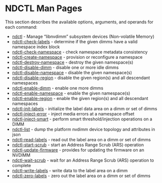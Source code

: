 # NDCTL Man Pages

This section describes the available options, arguments, and operands for each command:

* [ndctl](https://pmem.io/ndctl/ndctl.html) - Manage “libnvdimm” subsystem devices \(Non-volatile Memory\)
* [ndctl-check-labels](https://pmem.io/ndctl/ndctl-check-labels.html) - determine if the given dimms have a valid namespace index block
* [ndctl-check-namespace](https://pmem.io/ndctl/ndctl-check-namespace.html) - check namespace metadata consistency
* [ndctl-create-namespace](https://pmem.io/ndctl/ndctl-create-namespace.html) - provision or reconfigure a namespace
* [ndctl-destroy-namespace](https://pmem.io/ndctl/ndctl-destroy-namespace.html) - destroy the given namespace\(s\)
* [ndctl-disable-dimm](https://pmem.io/ndctl/ndctl-disable-dimm.html) - disable one or more idle dimms
* [ndctl-disable-namespace](https://pmem.io/ndctl/ndctl-disable-namespace.html) - disable the given namespace\(s\)
* [ndctl-disable-region](https://pmem.io/ndctl/ndctl-disable-region.html) - disable the given region\(s\) and all descendant namespaces
* [ndctl-enable-dimm](https://pmem.io/ndctl/ndctl-enable-dimm.html) - enable one more dimms
* [ndctl-enable-namespace](https://pmem.io/ndctl/ndctl-enable-namespace.html) - enable the given namespace\(s\)
* [ndctl-enable-region](https://pmem.io/ndctl/ndctl-enable-region.html) - enable the given region\(s\) and all descendant namespaces
* [ndctl-init-labels](https://pmem.io/ndctl/ndctl-init-labels.html) - initialize the label data area on a dimm or set of dimms
* [ndctl-inject-error](https://pmem.io/ndctl/ndctl-inject-error.html) - inject media errors at a namespace offset
* [ndctl-inject-smart](https://pmem.io/ndctl/ndctl-inject-smart.html) - perform smart threshold/injection operations on a DIMM
* [ndctl-list](https://pmem.io/ndctl/ndctl-list.html) - dump the platform nvdimm device topology and attributes in json
* [ndctl-read-labels](https://pmem.io/ndctl/ndctl-read-labels.html) - read out the label area on a dimm or set of dimms
* [ndctl-start-scrub](https://pmem.io/ndctl/ndctl-start-scrub.html) - start an Address Range Scrub \(ARS\) operation
* [ndctl-update-firmware](https://pmem.io/ndctl/ndctl-update-firmware.html) - provides for updating the firmware on an NVDIMM
* [ndctl-wait-scrub](https://pmem.io/ndctl/ndctl-wait-scrub.html) - wait for an Address Range Scrub \(ARS\) operation to complete
* [ndctl-write-labels](https://pmem.io/ndctl/ndctl-write-labels.html) - write data to the label area on a dimm
* [ndctl-zero-labels](https://pmem.io/ndctl/ndctl-zero-labels.html) - zero out the label area on a dimm or set of dimms

